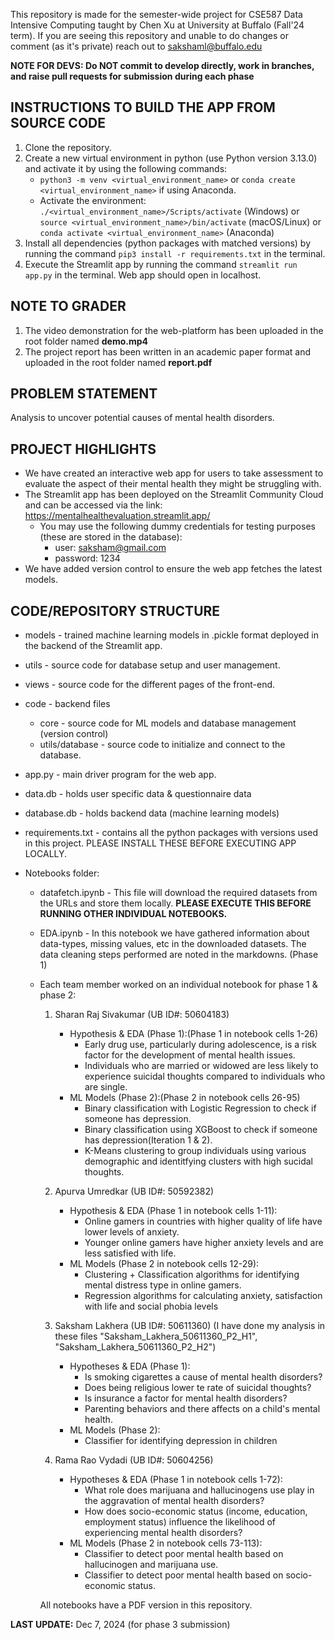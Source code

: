 This repository is made for the semester-wide project for CSE587 Data Intensive Computing taught by Chen Xu at University at Buffalo (Fall'24 term).
If you are seeing this repository and unable to do changes or comment (as it's private) reach out to sakshaml@buffalo.edu

**NOTE FOR DEVS: Do NOT commit to develop directly, work in branches, and raise pull requests for submission during each phase**

INSTRUCTIONS TO BUILD THE APP FROM SOURCE CODE
---
1. Clone the repository.
2. Create a new virtual environment in python (use Python version 3.13.0) and activate it by using the following commands:
   - ```python3 -m venv <virtual_environment_name>``` or ```conda create <virtual_environment_name>``` if using Anaconda.
   - Activate the environment: ```./<virtual_environment_name>/Scripts/activate``` (Windows) or ```source <virtual_environment_name>/bin/activate``` (macOS/Linux) or ```conda activate <virtual_environment_name>``` (Anaconda)
4. Install all dependencies (python packages with matched versions) by running the command ```pip3 install -r requirements.txt``` in the terminal.
5. Execute the Streamlit app by running the command ```streamlit run app.py``` in the terminal. Web app should open in localhost.

NOTE TO GRADER
---
1. The video demonstration for the web-platform has been uploaded in the root folder named **demo.mp4**
2. The project report has been written in an academic paper format and uploaded in the root folder named **report.pdf**

PROBLEM STATEMENT
---
Analysis to uncover potential causes of mental health disorders.

PROJECT HIGHLIGHTS
---
- We have created an interactive web app for users to take assessment to evaluate the aspect of their mental health they might be struggling with.
- The Streamlit app has been deployed on the Streamlit Community Cloud and can be accessed via the link: https://mentalhealthevaluation.streamlit.app/
   - You may use the following dummy credentials for testing purposes (these are stored in the database):
      - user: saksham@gmail.com
      - password: 1234
- We have added version control to ensure the web app fetches the latest models.

CODE/REPOSITORY STRUCTURE
---
- models - trained machine learning models in .pickle format deployed in the backend of the Streamlit app.
- utils - source code for database setup and user management.
- views - source code for the different pages of the front-end.
- code - backend files
   - core - source code for ML models and database management (version control)
   - utils/database - source code to initialize and connect to the database.
- app.py - main driver program for the web app.
- data.db - holds user specific data & questionnaire data
- database.db - holds backend data (machine learning models)
- requirements.txt - contains all the python packages with versions used in this project. PLEASE INSTALL THESE BEFORE EXECUTING APP LOCALLY.
       
- Notebooks folder:
   - datafetch.ipynb - This file will download the required datasets from the URLs and store them locally. **PLEASE EXECUTE THIS BEFORE RUNNING OTHER INDIVIDUAL NOTEBOOKS.**
   - EDA.ipynb - In this notebook we have gathered information about data-types, missing values, etc in the downloaded datasets. The data cleaning steps performed are noted in the markdowns. (Phase 1)
   - Each team member worked on an individual notebook for phase 1 & phase 2:
      1. Sharan Raj Sivakumar (UB ID#: 50604183)
         - Hypothesis & EDA (Phase 1):(Phase 1 in notebook cells 1-26)
            - Early drug use, particularly during adolescence, is a risk factor for the development of mental health issues.
            - Individuals who are married or widowed are less likely to experience suicidal thoughts compared to individuals who are single.
         - ML Models (Phase 2):(Phase 2 in notebook cells 26-95)
            - Binary classification with Logistic Regression to check if someone has depression.
            - Binary classification using XGBoost to check if someone has depression(Iteration 1 & 2).
            - K-Means clustering to group individuals using various demographic and identitfying clusters with high sucidal thoughts.
  
      2. Apurva Umredkar (UB ID#: 50592382)
         - Hypothesis & EDA (Phase 1 in notebook cells 1-11):
            - Online gamers in countries with higher quality of life have lower levels of anxiety.
            - Younger online gamers have higher anxiety levels and are less satisfied with life.
         - ML Models (Phase 2 in notebook cells 12-29):
            - Clustering + Classification algorithms for identifying mental distress type in online gamers.
            - Regression algorithms for calculating anxiety, satisfaction with life and social phobia levels
       
      3. Saksham Lakhera (UB ID#: 50611360) (I have done my analysis in these files "Saksham_Lakhera_50611360_P2_H1", "Saksham_Lakhera_50611360_P2_H2")
         - Hypotheses & EDA (Phase 1):
            - Is smoking cigarettes a cause of mental health disorders?
            - Does being religious lower te rate of suicidal thoughts?
            - Is insurance a factor for mental health disorders?
            - Parenting behaviors and there affects on a child's mental health.
         - ML Models (Phase 2):
            - Classifier for identifying depression in children
    
      4. Rama Rao Vydadi (UB ID#: 50604256)
         - Hypotheses & EDA (Phase 1 in notebook cells 1-72):
            - What role does marijuana and hallucinogens use play in the aggravation of mental health disorders?
            - How does socio-economic status (income, education, employment status) influence the likelihood of experiencing mental health disorders?
         - ML Models (Phase 2 in notebook cells 73-113):
            - Classifier to detect poor mental health based on hallucinogen and marijuana use.
            - Classifier to detect poor mental health based on socio-economic status.   

      All notebooks have a PDF version in this repository.

**LAST UPDATE:** Dec 7, 2024 (for phase 3 submission)




